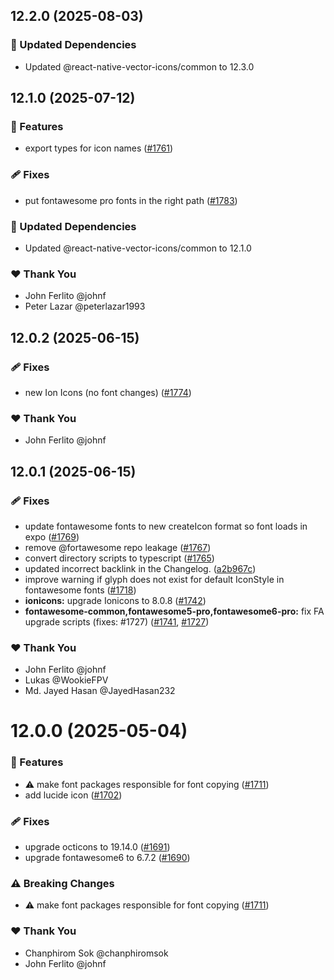 ## 12.2.0 (2025-08-03)

### 🧱 Updated Dependencies

- Updated @react-native-vector-icons/common to 12.3.0

## 12.1.0 (2025-07-12)

### 🚀 Features

- export types for icon names ([#1761](https://github.com/oblador/react-native-vector-icons/pull/1761))

### 🩹 Fixes

- put fontawesome pro fonts in the right path ([#1783](https://github.com/oblador/react-native-vector-icons/pull/1783))

### 🧱 Updated Dependencies

- Updated @react-native-vector-icons/common to 12.1.0

### ❤️ Thank You

- John Ferlito @johnf
- Peter Lazar @peterlazar1993

## 12.0.2 (2025-06-15)

### 🩹 Fixes

- new Ion Icons (no font changes) ([#1774](https://github.com/oblador/react-native-vector-icons/pull/1774))

### ❤️ Thank You

- John Ferlito @johnf

## 12.0.1 (2025-06-15)

### 🩹 Fixes

- update fontawesome fonts to new createIcon format so font loads in expo ([#1769](https://github.com/oblador/react-native-vector-icons/pull/1769))
- remove @fortawesome repo leakage ([#1767](https://github.com/oblador/react-native-vector-icons/pull/1767))
- convert directory scripts to typescript ([#1765](https://github.com/oblador/react-native-vector-icons/pull/1765))
- updated incorrect backlink in the Changelog. ([a2b967c](https://github.com/oblador/react-native-vector-icons/commit/a2b967c))
- improve warning if glyph does not exist for default IconStyle in fontawesome fonts ([#1718](https://github.com/oblador/react-native-vector-icons/pull/1718))
- **ionicons:** upgrade Ionicons to 8.0.8 ([#1742](https://github.com/oblador/react-native-vector-icons/pull/1742))
- **fontawesome-common,fontawesome5-pro,fontawesome6-pro:** fix FA upgrade scripts (fixes: #1727) ([#1741](https://github.com/oblador/react-native-vector-icons/pull/1741), [#1727](https://github.com/oblador/react-native-vector-icons/issues/1727))

### ❤️ Thank You

- John Ferlito @johnf
- Lukas @WookieFPV
- Md. Jayed Hasan @JayedHasan232

# 12.0.0 (2025-05-04)

### 🚀 Features

- ⚠️  make font packages responsible for font copying ([#1711](https://github.com/oblador/react-native-vector-icons/pull/1711))
- add lucide icon ([#1702](https://github.com/oblador/react-native-vector-icons/pull/1702))

### 🩹 Fixes

- upgrade octicons to 19.14.0 ([#1691](https://github.com/oblador/react-native-vector-icons/pull/1691))
- upgrade fontawesome6 to 6.7.2 ([#1690](https://github.com/oblador/react-native-vector-icons/pull/1690))

### ⚠️  Breaking Changes

- ⚠️  make font packages responsible for font copying ([#1711](https://github.com/oblador/react-native-vector-icons/pull/1711))

### ❤️ Thank You

- Chanphirom Sok @chanphiromsok
- John Ferlito @johnf